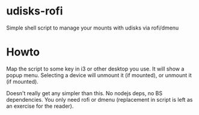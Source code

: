 # udisks-rofi
Simple shell script to manage your mounts with udisks via rofi/dmenu

# Howto
Map the script to some key in i3 or other desktop you use. It will show a popup menu. Selecting a device will unmount it (if mounted), or unmount it (if mounted).

Doesn't really get any simpler than this. No nodejs deps, no BS dependencies. You only need rofi or dmenu (replacement in script is left as an exercise for the reader).